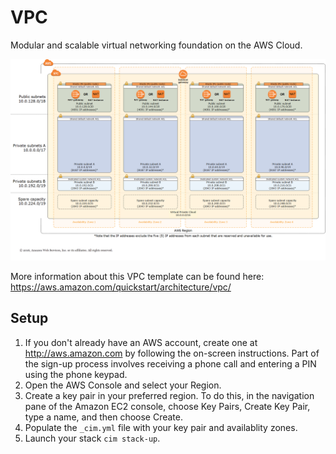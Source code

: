 # VPC
Modular and scalable virtual networking foundation on the AWS Cloud.

[![](quickstart-vpc-design-fullscreen.png)](quickstart-vpc-design-fullscreen.png)

More information about this VPC template can be found here:  https://aws.amazon.com/quickstart/architecture/vpc/  

## Setup
1. If you don't already have an AWS account, create one at http://aws.amazon.com by following the on-screen instructions. Part of the sign-up process involves receiving a phone call and entering a PIN using the phone keypad.
2. Open the AWS Console and select your Region.
3. Create a key pair in your preferred region. To do this, in the navigation pane of the Amazon EC2 console, choose Key Pairs, Create Key Pair, type a name, and then choose Create.
4. Populate the `_cim.yml` file with your key pair and availablity zones.
5. Launch your stack `cim stack-up`.